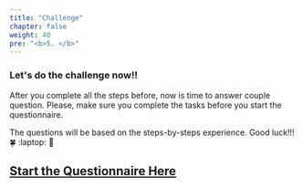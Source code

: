 ```yaml
---
title: "Challenge"
chapter: false
weight: 40
pre: "<b>5. </b>"
---
```


### Let's do the challenge now!!

After you complete all the steps before, now is time to answer couple question. Please, make sure you complete the tasks before you start the questionnaire.

The questions will be based on the steps-by-steps experience. Good luck!!! :four_leaf_clover: :laptop: :rocket: 

## [Start the Questionnaire Here](https://trendsummit.ctfd.io/register)


